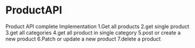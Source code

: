 # ProductAPI
Product API complete Implementation
1.Get all products
2.get single product
3.get all categories
4.get all product in single category
5.post or create a new product
6.Patch or update a new product
7.delete a product

